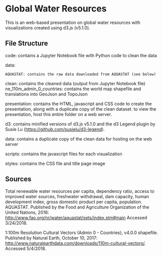 # Global Water Resources
This is an web-based presentation on global water resources with visualizations created using d3.js (v5.1.0).

## File Structure
code: contains a Jupyter Notebook file with Python code to clean the data

data:

	AQUASTAT: contains the raw data downloaded from AQUASTAT (see below)

  clean: contains the cleaned data (output from Jupyter Notebook file) ne_110m_admin_0_countries: contains the world map shapefile and translations
  into GeoJson and TopoJson

presentation: contains the HTML, javascript and CSS code to create the presentation, along with a duplicate copy of the clean dataset. to view the presentation, host this entire folder on a web server.

  d3: contains minified versions of d3.js v5.1.0 and the d3 Legend plugin by Susie Lu (https://github.com/susielu/d3-legend).

  data: contains a duplicate copy of the clean data for hosting on the web server

  scripts: contains the javascript files for each visualization

  styles: contains the CSS file and title page image

## Sources
Total renewable water resources per capita, dependency ratio, access to improved water sources, freshwater withdrawal, dam capacity, human development index, gross domestic product per capita, population. AQUASTAT. Published by the Food and Agriculture Organization of the United Nations, 2016: http://www.fao.org/nr/water/aquastat/sets/index.stm#main
Accessed 3/24/2018.

1:100m Resolution Cultural Vectors (Admin 0 - Countries), v4.0.0 shapefile. Published by Natural Earth, October 10, 2017: http://www.naturalearthdata.com/downloads/110m-cultural-vectors/. Accessed 5/4/2018.  
